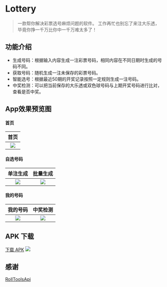 # Lottery
> 一款帮你解决彩票选号麻烦问题的软件。
> 工作再忙也别忘了来注大乐透，毕竟你挣一千万比你中一千万难太多了！

## 功能介绍
- 生成号码：根据输入内容生成一注彩票号码，相同内容在不同日期时生成的号码不同。
- 获取号码：随机生成一注未保存的彩票号码。
- 智能选号：根据最近50期的开奖记录按照一定规则生成一注号码。
- 中奖检测：可以把当前保存的大乐透或双色球号码与上期开奖号码进行比对，查看是否中奖。

## App效果预览图
#### 首页
|首页|
|:---:|
|![](https://github.com/peng-android/peng-android.github.io/blob/master/lottery/Screenshot_01.jpg)|

#### 自选号码
|单注生成|批量生成|
|:---:|:---:|
|![](https://github.com/peng-android/peng-android.github.io/blob/master/lottery/Screenshot_02.jpg)|![](https://github.com/peng-android/peng-android.github.io/blob/master/lottery/Screenshot_03.jpg)|

#### 我的号码
|我的号码|中奖检测|
|:---:|:---:|
|![](https://github.com/peng-android/peng-android.github.io/blob/master/lottery/Screenshot_04.jpg)|![](https://github.com/peng-android/peng-android.github.io/blob/master/lottery/Screenshot_05.jpg)|

## APK 下载
[下载 APK](https://github.com/peng-android/peng-android.github.io/blob/master/lottery/lottery.apk)
![](https://github.com/peng-android/peng-android.github.io/blob/master/lottery/QRcode.png)

## 感谢
[RollToolsApi](https://github.com/MZCretin/RollToolsApi)
